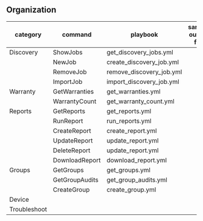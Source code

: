 
## Organization

| category     | command                | playbook                   | sample output file |
|--------------|------------------------|----------------------------|--------------------|
| Discovery    | ShowJobs			    | get_discovery_jobs.yml	 |					  | 
|              | NewJob  		        | create_discovery_job.yml   |  				  |
|              | RemoveJob		        | remove_discovery_job.yml   |					  |
|              | ImportJob 		        | import_discovery_job.yml   |					  |
| Warranty     | GetWarranties          | get_warranties.yml 		 |					  |
|              | WarrantyCount          | get_warranty_count.yml     |                    |
| Reports      | GetReports	            | get_reports.yml            |					  |
|              | RunReport              | run_reports.yml            |					  |
|              | CreateReport           | create_report.yml          |                    |
|              | UpdateReport           | update_report.yml          |                    |
|              | DeleteReport           | update_report.yml          |                    |
|              | DownloadReport         | download_report.yml        |                    |
| Groups       | GetGroups              | get_groups.yml             |                    |
|              | GetGroupAudits         | get_group_audits.yml       |                    |
|              | CreateGroup            | create_group.yml           |                    |
| Device       | 						|							 |					  |
| Troubleshoot |     					|     						 |					  |
